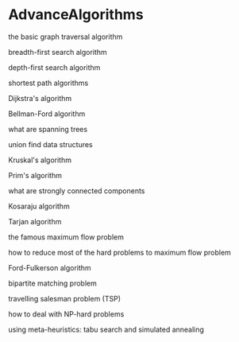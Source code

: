 # AdvanceAlgorithms

<p>the basic graph traversal algorithm</p>

<p>breadth-first search algorithm</p>

<p>depth-first search algorithm</p>


<p>shortest path algorithms</p>

<p>Dijkstra's algorithm</p>

<p>Bellman-Ford algorithm</p>

<p>what are spanning trees</p>

<p>union find data structures</p>

<p>Kruskal's algorithm</p>

<p>Prim's algorithm</p>

<p>what are strongly connected components</p>

<p>Kosaraju algorithm</p>

<p>Tarjan algorithm</p>

<p>the famous maximum flow problem</p>

<p>how to reduce most of the hard problems to maximum flow problem</p>

<p>Ford-Fulkerson algorithm</p>

<p>bipartite matching problem</p>

<p>travelling salesman problem (TSP)</p>

<p>how to deal with NP-hard problems</p>

<p>using meta-heuristics: tabu search and simulated annealing </p>
